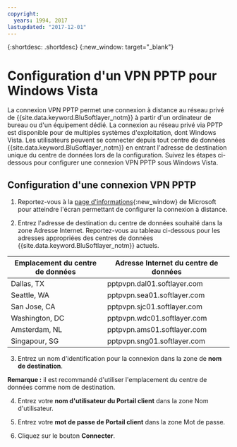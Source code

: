 ```yaml
---
copyright:
  years: 1994, 2017
lastupdated: "2017-12-01"
---
```


{:shortdesc: .shortdesc}
{:new_window: target="_blank"}

# Configuration d'un VPN PPTP pour Windows Vista

La connexion VPN PPTP permet une connexion à distance au réseau privé de {{site.data.keyword.BluSoftlayer_notm}} à partir d'un ordinateur de bureau ou d'un équipement dédié. La connexion au réseau privé via PPTP est disponible pour de multiples systèmes d'exploitation, dont Windows Vista. Les utilisateurs peuvent se connecter depuis tout centre de données {{site.data.keyword.BluSoftlayer_notm}} en entrant l'adresse de destination unique du centre de données lors de la configuration. Suivez les étapes ci-dessous pour configurer une connexion VPN PPTP sous Windows Vista. 

## Configuration d'une connexion VPN PPTP

1. Reportez-vous à la [page d'informations](http://windows.microsoft.com/en-US/windows-vista/Set-up-a-remote-connection-to-your-workplace-using-VPN){:new_window} de Microsoft pour atteindre l'écran permettant de configurer la connexion à distance. 

2. Entrez l'adresse de destination du centre de données souhaité dans la zone Adresse Internet. Reportez-vous au tableau ci-dessous pour les adresses appropriées des centres de données {{site.data.keyword.BluSoftlayer_notm}} actuels.

|Emplacement du centre de données|Adresse Internet du centre de données|
|---|---|
|Dallas, TX|pptpvpn.dal01.softlayer.com|
|Seattle, WA|pptpvpn.sea01.softlayer.com|
|San Jose, CA|pptpvpn.sjc01.softlayer.com|
|Washington, DC|pptpvpn.wdc01.softlayer.com|
|Amsterdam, NL|pptpvpn.ams01.softlayer.com|
|Singapour, SG|pptpvpn.sng01.softlayer.com|

3. Entrez un nom d'identification pour la connexion dans la zone de **nom de destination**.

**Remarque :** il est recommandé d'utiliser l'emplacement du centre de données comme nom de destination.

4. Entrez votre **nom d'utilisateur du Portail client** dans la zone Nom d'utilisateur. 

5. Entrez votre **mot de passe de Portail client** dans la zone Mot de passe.

6. Cliquez sur le bouton **Connecter**.
